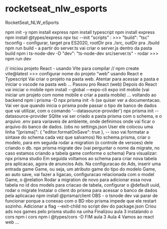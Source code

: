 # rocketseat_nlw_esports

RocketSeat_NLW_eSports

npm init -y
npm install express
npm install typescript
npm install express
npm install @types/express
npx tsc --init
"scripts" : >>> "build": "tsc"
tsconfig - configurar, target pra ES2020, rootDir pra ./src, outDir pra ./build
npm run build - a partir do server.ts vai criar o server.js dentro da pasta build
npm i ts-node-dev -D
"dev": "ts-node-dev src/server.ts" - rodar >>> npm run dev

// iniciou projeto React - usando Vite para compilar //
npm create vite@latest >>> configurar nome do projeto "web" usando React e Typescript
Vai criar o projeto na pasta web. Atentar para acessar a pasta e iniciar o vscode na pasta web
...
Passou pro React (web)
Depois do React vai iniciar o mobile
npm install --global --expo-cli
expo init mobile (vai iniciar um projeto com nome mobile e criar a pasta mobile)
...
voltando ao backend
npm i prisma -D
npx prisma init -h (se quiser ver a documentacao. Vai ver que quando inicia o prisma pode passar o tipo de banco de dados que vai utilizar, com o comando '--datasource-provider')
npx prisma init --datasource-provider SQlite
vai ser criado a pasta prisma com o schema, e o arquivo .env para variaveis de ambiente, onde definimos onde vai ficar o arquivo do banco de dados.
(obs no settings.json User ele colocou uma linha "[prisma]": { "editor.formatOnSave": true }, -- isso vai formatar a sintaxe do schema cada vez que salvamos)
No schema.prisma, criar o modelo, para em seguida rodar a migration (o controle de versoes) dele criando o db.
npx prisma migrate dev (vai perguntar o nome da migrate, no caso estamos criando a tabela game conforme o schema)
Para visualizar: npx prisma studio
Em seguida voltamos ao schema para criar nova tabela pra aplicacao, agora de anuncios Ads. Na configuracao do Ads, inserir uma entrada game Game, ou seja, um atributo game do tipo do modelo Game, ao auto save, vai fazer a ligacao, configuracao relacionada com o model Game, o @relation
Rodar a migration de novo para adicionar essa nova tabela
no id dos models para criacao de tabela, configurar o @default uuid, rodar o migrate
Instalar o client do prisma para acessar o banco de dados pela aplicacao
npm install @prisma/client
OBS - o tsnode dev vai parar de funcionar porque a conexao com o BD nbo prisma impede que ele restart sozinho. Adicionar a flag --exit-child no script dev do package.json
Criou ads nos games pelo prisma studio na unha
Finalizou aula 3 instalando o cors
npm i cors
npm i @types/cors -D
FIM aula 3
Aula 4
Vamos ao react web
...


